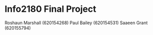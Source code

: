 # Info2180 Final Project

Roshaun Marshall (620154268)
Paul Bailey (620154531)
Saaeen Grant (620155794)